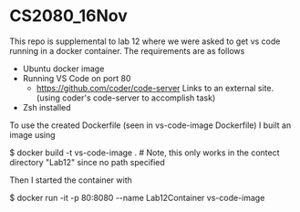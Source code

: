 # CS2080_16Nov

This repo is supplemental to lab 12 where we were asked to get vs code running in a docker container. The requirements are as follows
  - Ubuntu docker image
  - Running VS Code on port 80
    - https://github.com/coder/code-server Links to an external site. (using coder's code-server to accomplish task)
  - Zsh installed

To use the created Dockerfile (seen in vs-code-image Dockerfile) I built an image using

  $ docker build -t vs-code-image .   # Note, this only works in the contect directory "Lab12" since no path specified

Then I started the container with

  $ docker run -it -p 80:8080 --name Lab12Container vs-code-image
